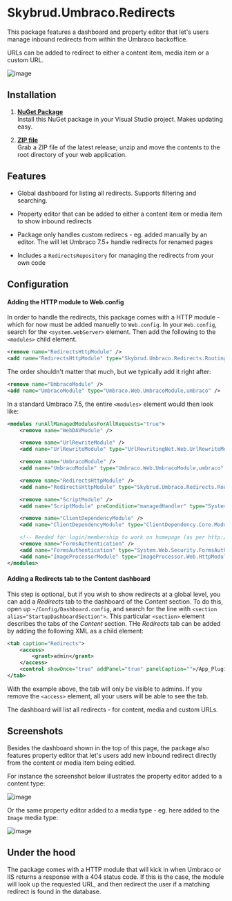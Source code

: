 Skybrud.Umbraco.Redirects
=========================

This package features a dashboard and property editor that let's users manage inbound redirects from within the Umbraco backoffice.

URLs can be added to redirect to either a content item, media item or a custom URL.

![image](https://cloud.githubusercontent.com/assets/3634580/22441437/ac65dc6e-e737-11e6-8a5c-e89a46aea3a1.png)

## Installation

1. [**NuGet Package**][NuGetPackage]  
Install this NuGet package in your Visual Studio project. Makes updating easy.

1. [**ZIP file**][GitHubRelease]  
Grab a ZIP file of the latest release; unzip and move the contents to the root directory of your web application.

## Features

- Global dashboard for listing all redirects. Supports filtering and searching.

- Property editor that can be added to either a content item or media item to show inbound redirects

- Package only handles custom redirecs - eg. added manually by an editor. The will let Umbraco 7.5+ handle redirects for renamed pages

- Includes a `RedirectsRepository` for managing the redirects from your own code

[NuGetPackage]: https://www.nuget.org/packages/Skybrud.Umbraco.Redirects
[GitHubRelease]: https://github.com/skybrud/Skybrud.Umbraco.Redirects

## Configuration

#### Adding the HTTP module to Web.config

In order to handle the redirects, this package comes with a HTTP module - which for now must be added manuelly to `Web.config`. In your `Web.config`, search for the `<system.webServer>` element. Then add the following to the `<modules>` child element.

```xml
<remove name="RedirectsHttpModule" />
<add name="RedirectsHttpModule" type="Skybrud.Umbraco.Redirects.Routing.RedirectsHttpModule, Skybrud.Umbraco.Redirects" />
```

The order shouldn't matter that much, but we typically add it right after:

```xml
<remove name="UmbracoModule" />
<add name="UmbracoModule" type="Umbraco.Web.UmbracoModule,umbraco" />
```

In a standard Umbraco 7.5, the entire `<modules>` element would then look like:

```xml
<modules runAllManagedModulesForAllRequests="true">
	<remove name="WebDAVModule" />

	<remove name="UrlRewriteModule" />
	<add name="UrlRewriteModule" type="UrlRewritingNet.Web.UrlRewriteModule, UrlRewritingNet.UrlRewriter" />

	<remove name="UmbracoModule" />
	<add name="UmbracoModule" type="Umbraco.Web.UmbracoModule,umbraco" />

	<remove name="RedirectsHttpModule" />
	<add name="RedirectsHttpModule" type="Skybrud.Umbraco.Redirects.Routing.RedirectsHttpModule, Skybrud.Umbraco.Redirects" />

	<remove name="ScriptModule" />
	<add name="ScriptModule" preCondition="managedHandler" type="System.Web.Handlers.ScriptModule, System.Web.Extensions, Version=3.5.0.0, Culture=neutral, PublicKeyToken=31BF3856AD364E35" />

	<remove name="ClientDependencyModule" />
	<add name="ClientDependencyModule" type="ClientDependency.Core.Module.ClientDependencyModule, ClientDependency.Core" />

	<!-- Needed for login/membership to work on homepage (as per http://stackoverflow.com/questions/218057/httpcontext-current-session-is-null-when-routing-requests) -->
	<remove name="FormsAuthentication" />
	<add name="FormsAuthentication" type="System.Web.Security.FormsAuthenticationModule" />
	<add name="ImageProcessorModule" type="ImageProcessor.Web.HttpModules.ImageProcessingModule, ImageProcessor.Web" />
</modules>
```

#### Adding a Redirects tab to the Content dashboard

This step is optional, but if you wish to show redirects at a global level, you can add a *Redirects* tab to the dashboard of the *Content* section. To do this, open up `~/Config/Dashboard.config`, and search for the line with `<section alias="StartupDashboardSection">`. This particular `<section>` element describes the tabs of the *Content* section. THe *Redirects* tab can be added by adding the following XML as a child element:

```xml
<tab caption="Redirects">
	<access>
		<grant>admin</grant>
	</access>
	<control showOnce="true" addPanel="true" panelCaption="">/App_Plugins/Skybrud.Umbraco.Redirects/Views/Dashboard.html</control>
</tab>
```

With the example above, the tab will only be visible to admins. If you remove the `<access>` element, all your users will be able to see the tab.

The dashboard will list all redirects - for content, media and custom URLs.

## Screenshots

Besides the dashboard shown in the top of this page, the package also features property editor that let's users add new inbound redirect directly from the content or media item being editied.

For instance the screenshot below illustrates the property editor added to a content type:

![image](https://cloud.githubusercontent.com/assets/3634580/22441953/c3c374fa-e739-11e6-8453-78402e3103fd.png)

Or the same property editor added to a media type - eg. here added to the `Image` media type:

<!--![image](https://cloud.githubusercontent.com/assets/3634580/22441813/3b8045a0-e739-11e6-9182-8011cc9785fb.png)-->
![image](https://cloud.githubusercontent.com/assets/3634580/22441900/8810a022-e739-11e6-858b-4c62d86796ad.png)

## Under the hood

The package comes with a HTTP module that will kick in when Umbraco or IIS returns a response with a 404 status code. If this is the case, the module will look up the requested URL, and then redirect the user if a matching redirect is found in the database.
